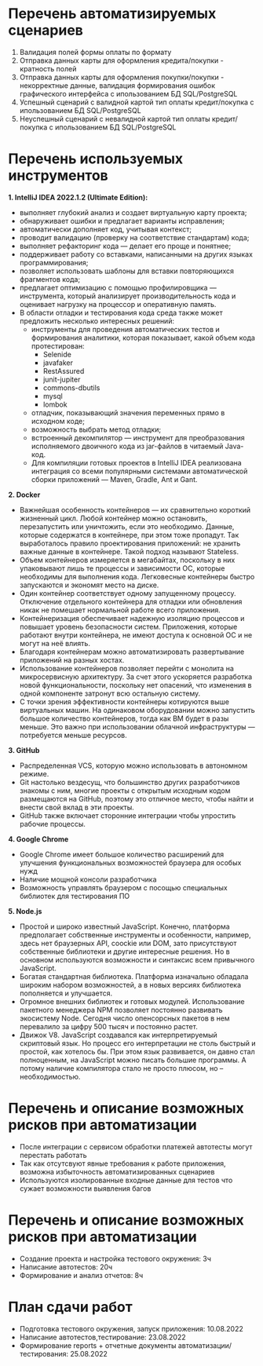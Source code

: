 # Перечень автоматизируемых сценариев

1. Валидация полей формы оплаты по формату
1. Отправка данных карты для оформления кредита/покупки - кратность полей
1. Отправка данных карты для оформления покупки/покупки - некорректные данные, валидация формирования ошибок графического интерфейса с ипользованием БД SQL/PostgreSQL
1. Успешный сценарий с валидной картой тип оплаты кредит/покупка с ипользованием БД SQL/PostgreSQL
1. Неуспешный сценарий с невалидной картой тип оплаты кредит/покупка с ипользованием БД SQL/PostgreSQL

# Перечень используемых инструментов

**1. IntelliJ IDEA 2022.1.2 (Ultimate Edition):**
  - выполняет глубокий анализ и создает виртуальную карту проекта;
  - обнаруживает ошибки и предлагает варианты исправления;
  - автоматически дополняет код, учитывая контекст;
  - проводит валидацию (проверку на соответствие стандартам) кода;
  - выполняет рефакторинг кода — делает его проще и понятнее;
  - поддерживает работу со вставками, написанными на других языках программирования;
  - позволяет использовать шаблоны для вставки повторяющихся фрагментов кода;
  - предлагает оптимизацию с помощью профилировщика — инструмента, который анализирует производительность кода и оценивает нагрузку на процессор и оперативную память.
  - В области отладки и тестирования кода среда также может предложить несколько интересных решений:
      - инструменты для проведения автоматических тестов и формирования аналитики, которая показывает, какой объем кода протестирован:
        - Selenide 
        - javafaker 
        - RestAssured 
        - junit-jupiter
        - commons-dbutils
        - mysql
        - lombok
    - отладчик, показывающий значения переменных прямо в исходном коде;
    - возможность выбрать метод отладки;
    - встроенный декомпилятор — инструмент для преобразования исполняемого двоичного кода из jar-файлов в читаемый Java-код.
    - Для компиляции готовых проектов в IntelliJ IDEA реализована интеграция со всеми популярными системами автоматической сборки приложений — Maven, Gradle, Ant и Gant.
      
**2. Docker**
  - Важнейшая особенность контейнеров — их сравнительно короткий жизненный цикл. Любой контейнер можно остановить, перезапустить или уничтожить, если это необходимо. Данные, которые содержатся в контейнере, при этом тоже пропадут. Так выработалось правило проектирования приложений: не хранить важные данные в контейнере. Такой подход называют Stateless.
  - Объем контейнеров измеряется в мегабайтах, поскольку в них упаковывают лишь те процессы и зависимости ОС, которые необходимы для выполнения кода. Легковесные контейнеры быстро запускаются и экономят место на диске.
  - Один контейнер соответствует одному запущенному процессу. Отключение отдельного контейнера для отладки или обновления никак не помешает нормальной работе всего приложения.
  - Контейнеризация обеспечивает надежную изоляцию процессов и повышает уровень безопасности систем. Приложения, которые работают внутри контейнера, не имеют доступа к основной ОС и не могут на неё влиять.
  - Благодаря контейнерам можно автоматизировать развертывание приложений на разных хостах.
  - Использование контейнеров позволяет перейти с монолита на микросервисную архитектуру. За счет этого ускоряется разработка новой функциональности, поскольку нет опасений, что изменения в одной компоненте затронут всю остальную систему.
  - С точки зрения эффективности контейнеры котируются выше виртуальных машин. На одинаковом оборудовании можно запустить большое количество контейнеров, тогда как ВМ будет в разы меньше. Это важно при использовании облачной инфраструктуры — потребуется меньше ресурсов.

**3. GitHub**

  - Распределенная VCS, которую можно использовать в автономном режиме.
  - Git настолько вездесущ, что большинство других разработчиков знакомы с ним, многие проекты с открытым исходным кодом размещаются на GitHub, поэтому это отличное место, чтобы найти и внести свой вклад в эти проекты.
  - GitHub также включает сторонние интеграции чтобы упростить рабочие процессы.
  
**4. Google Chrome**

  - Google Chrome имеет большое количество расширений для улучшения функциональных возможностей браузера для особых нужд
  - Наличие мощной консоли разработчика
  - Возможность управлять браузером с посощью специальных библиотек для тестирования ПО
  
**5. Node.js**

  - Простой и широко известный JavaScript. Конечно, платформа предполагает собственные инструменты и особенности, например, здесь нет браузерных API, coockie или DOM, зато присутствуют собственные библиотеки и другие интересные решения. Но в основном используются возможности и синтаксис всем привычного JavaScript.
  - Богатая стандартная библиотека. Платформа изначально обладала широким набором возможностей, а в новых версиях библиотека пополняется и улучшается.
  - Огромное внешних библиотек и готовых модулей. Использование пакетного менеджера NPM позволяет постоянно развивать экосистему Node. Сегодня число опенсорсных пакетов в нем перевалило за цифру 500 тысяч и постоянно растет.
  - Движок V8. JavaScript создавался как интерпретируемый скриптовый язык. Но процесс его интерпретации не столь быстрый и простой, как хотелось бы. При этом язык развивается, он давно стал полноценным, на JavaScript можно писать большие программы. А потому наличие компилятора стало не просто плюсом, но – необходимостью.

# Перечень и описание возможных рисков при автоматизации

  - После интеграции с сервисом обработки платежей автотесты могут перестать работать
  - Так как отсутсвуют явные требования к работе приложения, возможна избыточность автоматизированных сценариев
  - Используются изолированные входные данные для тестов что сужает возможности выявления багов
 
 # Перечень и описание возможных рисков при автоматизации
 
  - Создание проекта и настройка тестового окружения: 3ч
  - Написание автотестов: 20ч
  - Формирование и анализ отчетов: 8ч
  
 # План сдачи работ
 
  - Подготовка тестового окружения, запуск приложения: 10.08.2022
  - Написание автотестов,тестирование: 23.08.2022
  - Формирование reports + отчетные документы автоматизации/тестирования: 25.08.2022
